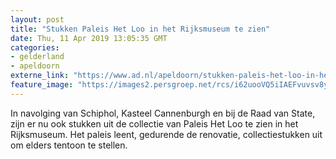```yaml
---
layout: post
title: "Stukken Paleis Het Loo in het Rijksmuseum te zien"
date: Thu, 11 Apr 2019 13:05:35 GMT
categories: 
- gelderland 
- apeldoorn 
externe_link: "https://www.ad.nl/apeldoorn/stukken-paleis-het-loo-in-het-rijksmuseum-te-zien~aeae0f0b/"
feature_image: "https://images2.persgroep.net/rcs/i62uooVQ5iIAEFvuvsv8yZ93F_k/diocontent/145306732/_fitwidth/400/?appId=21791a8992982cd8da851550a453bd7f&quality=0.7"
---
```


In navolging van Schiphol, Kasteel Cannenburgh en bij de Raad van State, zijn er nu ook stukken uit de collectie van Paleis Het Loo te zien in het Rijksmuseum. Het paleis leent, gedurende de renovatie, collectiestukken uit om elders tentoon te stellen.

